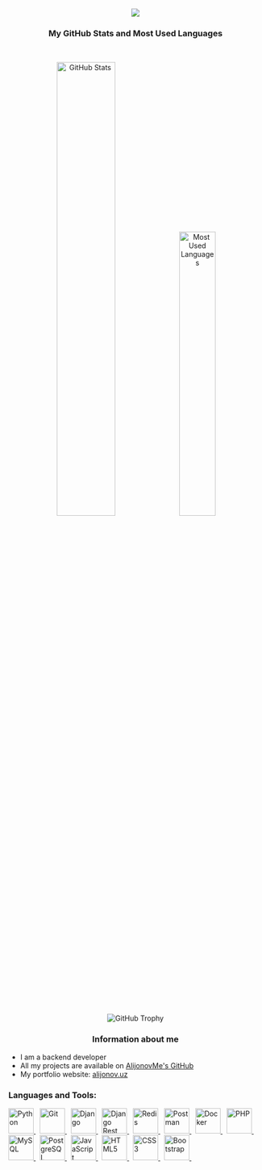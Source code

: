 <h1 align="center">
  <img src="https://readme-typing-svg.herokuapp.com?font=Fira+Code&size=24&pause=1000&color=F75C7E&center=true&width=600&lines=Hi%2C+there!+I'm+Abdulbosit+Alijonov;Welcome+to+my+GitHub!">
</h1>

<h3 align="center">My GitHub Stats and Most Used Languages</h3>
<br>
<p align="center">
  <img src="https://github-readme-stats.vercel.app/api?username=AlijonovUz&show_icons=true&theme=radical" alt="GitHub Stats" width="48%">
  <img src="https://github-readme-stats.vercel.app/api/top-langs/?username=AlijonovUz&layout=compact&theme=radical" alt="Most Used Languages" width="38%">
</p>

<p align="center">
  <img src="https://github-profile-trophy.vercel.app/?username=AlijonovUz&theme=onedark&no-frame=true&row=1&column=6" alt="GitHub Trophy" />
</p>

<h3 align="center">Information about me</h3>

<ul>
  <li>I am a backend developer</li>
  <li>All my projects are available on <a href="https://github.com/AlijonovUz?tab=repositories">AlijonovMe's GitHub</a></li>
  <li>My portfolio website: <a href="https://alijonov.uz">alijonov.uz</a></li>
</ul>

### Languages and Tools:
<p>
  <a href="https://www.python.org" target="_blank">
    <img src="https://skillicons.dev/icons?i=python" title="Python" width="50" height="50"/>
  </a>&nbsp;

  <a href="https://git-scm.com/" target="_blank">
    <img src="https://skillicons.dev/icons?i=git" title="Git" width="50" height="50"/>
  </a>&nbsp;

  <a href="https://www.djangoproject.com" target="_blank">
    <img src="https://skillicons.dev/icons?i=django" title="Django" width="50" height="50"/>
  </a>&nbsp;

  <a href="https://www.django-rest-framework.org/" target="_blank">
    <img src="https://skillicons.dev/icons?i=django" title="Django Rest Framework" width="50" height="50"/>
  </a>&nbsp;

  <a href="https://redis.io/" target="_blank">
    <img src="https://skillicons.dev/icons?i=redis" title="Redis" width="50" height="50"/>
  </a>&nbsp;

  <a href="https://www.postman.com/" target="_blank">
    <img src="https://skillicons.dev/icons?i=postman" title="Postman" width="50" height="50"/>
  </a>&nbsp;

  <a href="https://www.docker.com/" target="_blank">
    <img src="https://skillicons.dev/icons?i=docker" title="Docker" width="50" height="50"/>
  </a>&nbsp;

  <a href="https://www.php.net" target="_blank">
    <img src="https://skillicons.dev/icons?i=php" title="PHP" width="50" height="50"/>
  </a>&nbsp;

  <a href="https://www.mysql.com" target="_blank">
    <img src="https://skillicons.dev/icons?i=mysql" title="MySQL" width="50" height="50"/>
  </a>&nbsp;

  <a href="https://www.postgresql.org" target="_blank">
    <img src="https://skillicons.dev/icons?i=postgres" title="PostgreSQL" width="50" height="50"/>
  </a>&nbsp;

  <a href="https://developer.mozilla.org/en-US/docs/Web/JavaScript" target="_blank">
    <img src="https://skillicons.dev/icons?i=javascript" title="JavaScript" width="50" height="50"/>
  </a>&nbsp;

  <a href="https://developer.mozilla.org/en-US/docs/Web/HTML" target="_blank">
    <img src="https://skillicons.dev/icons?i=html" title="HTML5" width="50" height="50"/>
  </a>&nbsp;

  <a href="https://developer.mozilla.org/en-US/docs/Web/CSS" target="_blank">
    <img src="https://skillicons.dev/icons?i=css" title="CSS3" width="50" height="50"/>
  </a>&nbsp;

  <a href="https://getbootstrap.com" target="_blank">
    <img src="https://skillicons.dev/icons?i=bootstrap" title="Bootstrap" width="50" height="50"/>
  </a>&nbsp;
</p>



